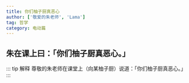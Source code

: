 ```yaml
---
title: 你们柚子厨真恶心
author: ['敬爱的朱老师', 'Lama']
tag: 哲学
category: 电动篇
---
```

## 朱在课上曰：「你们柚子厨真恶心。」

::: tip 解释
尊敬的朱老师在课堂上（向某柚子厨）说道：「你们柚子厨真恶心。」
:::
